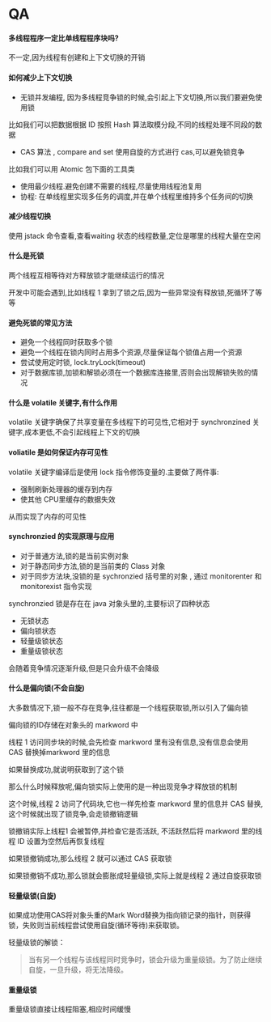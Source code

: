 # QA

#### 多线程程序一定比单线程程序块吗?

不一定,因为线程有创建和上下文切换的开销

#### 如何减少上下文切换

- 无锁并发编程, 因为多线程竞争锁的时候,会引起上下文切换,所以我们要避免使用锁

比如我们可以把数据根据 ID 按照 Hash 算法取模分段,不同的线程处理不同段的数据

- CAS 算法 , compare and set 使用自旋的方式进行 cas,可以避免锁竞争

比如我们可以用 Atomic 包下面的工具类

- 使用最少线程.避免创建不需要的线程,尽量使用线程池复用
- 协程: 在单线程里实现多任务的调度,并在单个线程里维持多个任务间的切换

#### 减少线程切换

使用 jstack 命令查看,查看waiting 状态的线程数量,定位是哪里的线程大量在空闲

#### 什么是死锁

两个线程互相等待对方释放锁才能继续运行的情况

开发中可能会遇到,比如线程 1 拿到了锁之后,因为一些异常没有释放锁,死循环了等等

#### 避免死锁的常见方法

- 避免一个线程同时获取多个锁
- 避免一个线程在锁内同时占用多个资源,尽量保证每个锁值占用一个资源
- 尝试使用定时锁, lock.tryLock(timeout)
- 对于数据库锁,加锁和解锁必须在一个数据库连接里,否则会出现解锁失败的情况

#### 什么是 volatile 关键字,有什么作用

volatile 关键字确保了共享变量在多线程下的可见性,它相对于 synchronzined 关键字,成本更低,不会引起线程上下文的切换

#### voliatile 是如何保证内存可见性

volatile 关键字编译后是使用 lock 指令修饰变量的.主要做了两件事:

- 强制刷新处理器的缓存到内存
- 使其他 CPU里缓存的数据失效

从而实现了内存的可见性

#### synchronzied 的实现原理与应用

- 对于普通方法,锁的是当前实例对象
- 对于静态同步方法,锁的是当前类的 Class 对象
- 对于同步方法块,没锁的是 sychronzied 括号里的对象 , 通过 monitorenter 和 monitorexist 指令实现

synchronzied 锁是存在在 java 对象头里的,主要标识了四种状态

- 无锁状态
- 偏向锁状态
- 轻量级锁状态
- 重量级锁状态

会随着竞争情况逐渐升级,但是只会升级不会降级

#### 什么是偏向锁(不会自旋)

大多数情况下,锁一般不存在竞争,往往都是一个线程获取锁,所以引入了偏向锁

偏向锁的ID存储在对象头的 markword 中

线程 1 访问同步块的时候,会先检查 markword 里有没有信息,没有信息会使用 CAS 替换掉markword 里的信息

如果替换成功,就说明获取到了这个锁

那么什么时候释放呢,偏向锁实际上使用的是一种出现竞争才释放锁的机制

这个时候,线程 2 访问了代码块,它也一样先检查 markword 里的信息并 CAS 替换,这个时候就出现了锁竞争,会走锁撤销逻辑

锁撤销实际上线程1 会被暂停,并检查它是否活跃, 不活跃然后将 markword 里的线程 ID 设置为空然后再恢复线程

如果锁撤销成功,那么线程 2 就可以通过 CAS 获取锁

如果锁撤销不成功,那么锁就会膨胀成轻量级锁,实际上就是线程 2 通过自旋获取锁

#### 轻量级锁(自旋)

如果成功使用CAS将对象头重的Mark Word替换为指向锁记录的指针，则获得锁，失败则当前线程尝试使用自旋(循环等待)来获取锁。

轻量级锁的解锁：

> 当有另一个线程与该线程同时竞争时，锁会升级为重量级锁。为了防止继续自旋，一旦升级，将无法降级。

#### 重量级锁

重量级锁直接让线程阻塞,相应时间缓慢